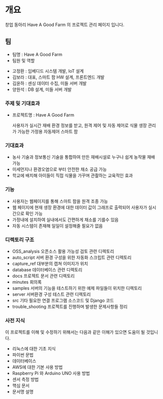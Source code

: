 # 개요
창업 동아리 Have A Good Farm 의 프로젝트 관리 페이지 입니다.

## 팀
* 팀명 : Have A Good Farm
* 팀원 및 역할
 - 고정환 : 임베디드 시스템 개발, IoT 설계
 - 김보라 : 대표, 스마트 팜 HW 설계, 프론트엔드 개발
 - 김윤하 : 센싱 데이터 수집, 미들 서버 개발
 - 양원석 : DB 설계, 미들 서버 개발
### 주제 및 기대효과
* 프로젝트명 : Have A Good Farm

  사용자가 실시간 재배 환경 정보를 받고, 원격 제어 및 자동 제어로 식물 생장 관리가 가능한 가정용 자동제어 스마트 팜 

### 기대효과

* 농사 기술과 정보통신 기술을 통합하여 만든 재배시설로 누구나 쉽게 농작물 재배 가능
* 미세먼지나 환경오염으로 부터 안전한 채소 공급 가능
* 학교에 배치해 아이들이 직접 식물을 가꾸며 관촬하는 교육적인 효과
### 기능
* 사용자는 웹페이지를 통해 스마트 팜을 원격 조종 가능
* 웹 페이지에 현재 생장 환경에 대한 데이터 값이 그래프로 출력되어 사용자가 실시간으로 확인 가능
* 가정내에 설치하여 실내에서도 간편하게 채소를 기를수 있음
* 자동 시스템이 존재해 일일이 설정해줄 필요가 없음

### 디렉토리 구조
* OSS_analysis        오픈소스 활용 가능성 검토 관련 디렉토리
* auto_script         서버 환경 구성을 위한 자동화 스크립트 관련 디렉토리
* capture_ref         대부분의 캡쳐 이미지가 위치
* database            데이터베이스 관련 디렉토리
* docs                프로젝트 문서 관련 디렉토리
* minutes             회의록
* samples             서버의 기능을 테스트하기 위한 예제 파일들이 위치한 디렉토리
* server              서버환경 구성 테스트 관련 디렉토리
* src                 기타 필요한 연결 프로그램 소스코드 및 Django 코드
* trouble_shooting    프로젝트를 진행하며 발생한 문제사항들 정리

### 사전 지식
이 프로젝트를 이해 및 수정하기 위해서는 다음과 같은 이해가 있으면 도움이 될 것입니다.
* 리눅스에 대한 기초 지식
* 파이썬 문법
* 데이터베이스
* AWS에 대한 기본 사용 방법
* Raspberry Pi 와 Arduino UNO 사용 방법
* 센서 측정 방법
* 핵심 문서
* 문서명	설명
